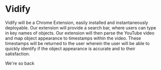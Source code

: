# Vidify

Vidify will be a Chrome Extension, easily installed and instantaneously deployable. Our extension will provide a search bar, where users can type in key names of objects. Our extension will then parse the YouTube video and map object appearance to timestamps within the video. These timestamps will be returned to the user wherein the user will be able to quickly identify if the object appearance is accurate and to their satisfaction.




We're so back

